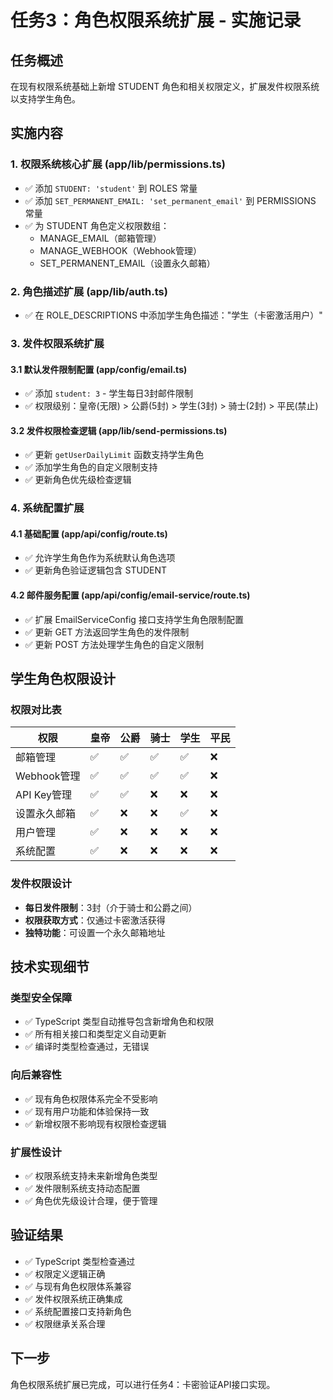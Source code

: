 # 任务3：角色权限系统扩展 - 实施记录

## 任务概述
在现有权限系统基础上新增 STUDENT 角色和相关权限定义，扩展发件权限系统以支持学生角色。

## 实施内容

### 1. 权限系统核心扩展 (app/lib/permissions.ts)
- ✅ 添加 `STUDENT: 'student'` 到 ROLES 常量
- ✅ 添加 `SET_PERMANENT_EMAIL: 'set_permanent_email'` 到 PERMISSIONS 常量
- ✅ 为 STUDENT 角色定义权限数组：
  - MANAGE_EMAIL（邮箱管理）
  - MANAGE_WEBHOOK（Webhook管理）
  - SET_PERMANENT_EMAIL（设置永久邮箱）

### 2. 角色描述扩展 (app/lib/auth.ts)
- ✅ 在 ROLE_DESCRIPTIONS 中添加学生角色描述："学生（卡密激活用户）"

### 3. 发件权限系统扩展

#### 3.1 默认发件限制配置 (app/config/email.ts)
- ✅ 添加 `student: 3` - 学生每日3封邮件限制
- ✅ 权限级别：皇帝(无限) > 公爵(5封) > 学生(3封) > 骑士(2封) > 平民(禁止)

#### 3.2 发件权限检查逻辑 (app/lib/send-permissions.ts)
- ✅ 更新 `getUserDailyLimit` 函数支持学生角色
- ✅ 添加学生角色的自定义限制支持
- ✅ 更新角色优先级检查逻辑

### 4. 系统配置扩展

#### 4.1 基础配置 (app/api/config/route.ts)
- ✅ 允许学生角色作为系统默认角色选项
- ✅ 更新角色验证逻辑包含 STUDENT

#### 4.2 邮件服务配置 (app/api/config/email-service/route.ts)
- ✅ 扩展 EmailServiceConfig 接口支持学生角色限制配置
- ✅ 更新 GET 方法返回学生角色的发件限制
- ✅ 更新 POST 方法处理学生角色的自定义限制

## 学生角色权限设计

### 权限对比表
| 权限 | 皇帝 | 公爵 | 骑士 | 学生 | 平民 |
|------|------|------|------|------|------|
| 邮箱管理 | ✅ | ✅ | ✅ | ✅ | ❌ |
| Webhook管理 | ✅ | ✅ | ✅ | ✅ | ❌ |
| API Key管理 | ✅ | ✅ | ❌ | ❌ | ❌ |
| 设置永久邮箱 | ✅ | ❌ | ❌ | ✅ | ❌ |
| 用户管理 | ✅ | ❌ | ❌ | ❌ | ❌ |
| 系统配置 | ✅ | ❌ | ❌ | ❌ | ❌ |

### 发件权限设计
- **每日发件限制**：3封（介于骑士和公爵之间）
- **权限获取方式**：仅通过卡密激活获得
- **独特功能**：可设置一个永久邮箱地址

## 技术实现细节

### 类型安全保障
- ✅ TypeScript 类型自动推导包含新增角色和权限
- ✅ 所有相关接口和类型定义自动更新
- ✅ 编译时类型检查通过，无错误

### 向后兼容性
- ✅ 现有角色权限体系完全不受影响
- ✅ 现有用户功能和体验保持一致
- ✅ 新增权限不影响现有权限检查逻辑

### 扩展性设计
- ✅ 权限系统支持未来新增角色类型
- ✅ 发件限制系统支持动态配置
- ✅ 角色优先级设计合理，便于管理

## 验证结果
- ✅ TypeScript 类型检查通过
- ✅ 权限定义逻辑正确
- ✅ 与现有角色权限体系兼容
- ✅ 发件权限系统正确集成
- ✅ 系统配置接口支持新角色
- ✅ 权限继承关系合理

## 下一步
角色权限系统扩展已完成，可以进行任务4：卡密验证API接口实现。
